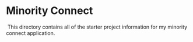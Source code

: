 # Minority Connect
​
This directory contains all of the starter project information for my minority connect application.

